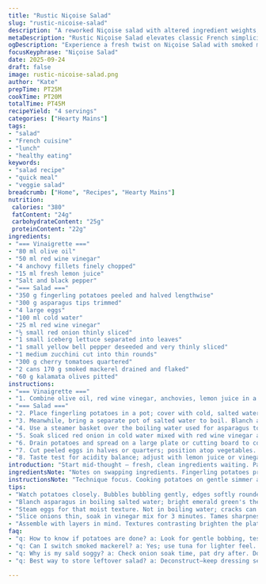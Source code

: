 ```yaml
---
title: "Rustic Niçoise Salad"
slug: "rustic-nicoise-salad"
description: "A reworked Niçoise salad with altered ingredient weights, a couple swapped veggies, and a zesty lemon twist. Rooted in classic French technique but tuned for practicality and texture. Balances tender fingerling potatoes, crisp blanched greens, and a robust vinaigrette brightened with anchovy and fresh lemon juice. Eggs steamed in a basket over simmering water, preserving moisture and ease. Tuna replaced with lightly smoked mackerel for smoke depth and heartiness. Green beans swapped to asparagus tips, offering tender snaps. Visual cues guide doneness, avoiding rubbery or mushy pitfalls. Olives kept briny; cucumber antenna sliced paper-thin for freshness. Layers of flavors deliberate but not fussy, built on straightforward execution."
metaDescription: "Rustic Niçoise Salad elevates classic French simplicity with zesty lemon and smoked mackerel. Perfect for fresh ingredient lovers."
ogDescription: "Experience a fresh twist on Niçoise Salad with smoked mackerel and a zesty vinaigrette. Bright, balanced flavors await."
focusKeyphrase: "Niçoise Salad"
date: 2025-09-24
draft: false
image: rustic-nicoise-salad.png
author: "Kate"
prepTime: PT25M
cookTime: PT20M
totalTime: PT45M
recipeYield: "4 servings"
categories: ["Hearty Mains"]
tags:
- "salad"
- "French cuisine"
- "lunch"
- "healthy eating"
keywords:
- "salad recipe"
- "quick meal"
- "veggie salad"
breadcrumb: ["Home", "Recipes", "Hearty Mains"]
nutrition: 
 calories: "380"
 fatContent: "24g"
 carbohydrateContent: "25g"
 proteinContent: "22g"
ingredients:
- "=== Vinaigrette ==="
- "80 ml olive oil"
- "50 ml red wine vinegar"
- "4 anchovy fillets finely chopped"
- "15 ml fresh lemon juice"
- "Salt and black pepper"
- "=== Salad ==="
- "350 g fingerling potatoes peeled and halved lengthwise"
- "300 g asparagus tips trimmed"
- "4 large eggs"
- "100 ml cold water"
- "25 ml red wine vinegar"
- "½ small red onion thinly sliced"
- "1 small iceberg lettuce separated into leaves"
- "1 small yellow bell pepper deseeded and very thinly sliced"
- "1 medium zucchini cut into thin rounds"
- "300 g cherry tomatoes quartered"
- "2 cans 170 g smoked mackerel drained and flaked"
- "60 g kalamata olives pitted"
instructions:
- "=== Vinaigrette ==="
- "1. Combine olive oil, red wine vinegar, anchovies, lemon juice in a small bowl. Season with salt and pepper; whisk vigorously. The anchovies should practically dissolve, leaving umami layers. Set aside; vinaigrette develops flavor while salad cooks."
- "=== Salad ==="
- "2. Place fingerling potatoes in a pot; cover with cold, salted water. Bring to gentle boil. Watch: when bubbles reach steady simmer and potatoes start bobbing, count 15 minutes. Test by piercing with a paring knife; poke gently before sticking all the way to avoid mush."
- "3. Meanwhile, bring a separate pot of salted water to boil. Blanch asparagus tips for about 3 minutes. Look for bright green color and slight tender snap; shock immediately in ice water to stop cooking and preserve vivid color. Drain thoroughly."
- "4. Use a steamer basket over the boiling water used for asparagus to cook eggs for about 10 minutes. Steam retains egg moisture better than boiling. Dunk eggs into cold water bath immediately after, to halt carryover cooking and prevent grey yolks. Peel carefully; older eggs peel easier but fresh enough to be flavorful."
- "5. Soak sliced red onion in cold water mixed with red wine vinegar and a pinch of salt for 3 minutes. This tames sharpness while adding brightness. Drain and pat dry well so salad doesn’t become soggy."
- "6. Drain potatoes and spread on a large plate or cutting board to cool. Slice thicker halves in half crosswise for bite-size pieces. Combine lettuce leaves in salad bowls or platters, arrange asparagus, zucchini rounds, yellow pepper, tomatoes, potatoes, and pickled onion attractively."
- "7. Cut peeled eggs in halves or quarters; position atop vegetables. Scatter flaked smoked mackerel and kalamata olives over salad. The fish adds smoky weight contrasting fresh vegetables. Finish by drizzling all with prepared vinaigrette, gently tossing just before eating to keep ingredients fresh."
- "8. Taste test for acidity balance; adjust with lemon juice or vinegar if needed. Serve immediately. If storing, keep dressing separate until last minute."
introduction: "Start mid-thought — fresh, clean ingredients waiting. Patience matters, more than timers. Fingerlings prized for thin skins and tender flesh, split and simmering gently, giving close watch for doneness. Tough skins or chalky cores? Scrap. Swap green beans for asparagus tips — tender, yet with bite. Eggs steamed in basket, not submerged, locking in moisture; cracks less likely. Mackerel replaces tuna; smoked richness over plain water-packed fish, grounding the salad. Olives remain briny anchors; cucumber replaced with zucchini for slight earthiness and textural change. Red onion quick-pickled, bright sharpness cutting richness, all held together with anchovy vinaigrette plus a splash of fresh lemon juice — punchy, bright, layered. Salad built in layers, visually inviting and texturally vibrant. Understanding visuals and feel trumps rigid clocks — faint snap, slight give, just tender. Simple ingredients, complex results when handled right."
ingredientsNote: "Notes on swapping ingredients. Fingerling potatoes preferred for balance of waxy flesh and thin skin; Yukon gold a good sub if needed. Asparagus tips gently replace green beans; cook slightly longer if thicker stalks used. Mackerel smoked or fresh packed in oil; oily fish adds depth not present with canned tuna alone. Yellow peppers swapped in for red to add color variance and milder sweetness. Zucchini thinly sliced serves as crunchy fresh component instead of cucumber; peeled or peeled if winter squash used. Anchovies in dressing add salt complexity, but not overpowering if finely minced; omit for anchovy allergy, substitute with capers. For olives, kalamatas preferred but black niçoise olives acceptable; rinse if too salty. Lemon juice added to vinaigrette for brightness and to offset smoky fish. If no steamer, eggs can be gently boiled but watch cracking. Quick onion soak reduces raw harshness but keeps crunch. Use quality olive oil for dressing to avoid bitterness."
instructionsNote: "Technique focus. Cooking potatoes on gentle simmer avoids breaking skins open; test with gentle prod for tenderness. Overcooked potatoes become grainy; undercooked raw center ruins texture and mouthfeel. Blanch asparagus snap judged visually by bright emerald green and tactilely with fork or bite. Ice bath mandatory to lock color and halt cooking. Steaming eggs in basket reduces water agitation and cracking; water level should not touch eggs. Cooling eggs in icy water prevents chalky yolk discoloration from overcooking. Onion soak time depends on thickness; too long, onion becomes limp. Dressing whisk to emulsify oil and vinegar; anchovies should melt to blend instead of solid bits. Assemble salad components so textures and colors contrast — avoids flattening. Dress salad just before serving to keep crispness. Adjust dressing acidity on finish; personal taste varies widely. Serve immediately, though components can be prepped ahead, stored separately for freshness."
tips:
- "Watch potatoes closely. Bubbles bubbling gently, edges softly rounded. Test with a knife, gentle prod. Cook too long, grainy texture. Switch fingerlings if needed, Yukon golds will suffice."
- "Blanch asparagus in boiling salted water; bright emerald green's the cue. About 3 minutes. Ice bath time – locks color. Shock them to stop cooking cold."
- "Steam eggs for that moist texture. Not in boiling water; cracks can happen. Basket over simmer, careful placement. Once done, cold water bath halts carryover cooking."
- "Slice onions thin, soak in vinegar mix for 3 minutes. Tames sharpness. Too long makes them limp. Always drain and pat dry to keep salad crisp."
- "Assemble with layers in mind. Textures contrasting brighten the plate. Keep vinaigrette separate. Last-minute drizzle keeps components fresh. Adjust acidity as needed, go for balance."
faq:
- "q: How to know if potatoes are done? a: Look for gentle bobbing, test by prodding. Smooth skin, tender bite mean they’re ready. Overcooked means grainy."
- "q: Can I switch smoked mackerel? a: Yes; use tuna for lighter feel. Or skip fish entirely for vegetarian. Not the same, but can work."
- "q: Why is my sald soggy? a: Check onion soak time, pat dry after. Don’t combine dressing too early, moisture wrecks crisp reinvention."
- "q: Best way to store leftover salad? a: Deconstruct—keep dressing separate. Vegetables can wilt. Refrigerate tightly sealed, watch for texture change."

---
```

